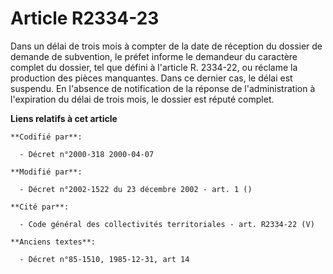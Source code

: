 # Article R2334-23

Dans un délai de trois mois à compter de la date de réception du dossier de demande de subvention, le préfet informe le
demandeur du caractère complet du dossier, tel que défini à l'article R. 2334-22, ou réclame la production des pièces
manquantes. Dans ce dernier cas, le délai est suspendu. En l'absence de notification de la réponse de l'administration à
l'expiration du délai de trois mois, le dossier est réputé complet.

**Liens relatifs à cet article**

	**Codifié par**:

	  - Décret n°2000-318 2000-04-07

	**Modifié par**:

	  - Décret n°2002-1522 du 23 décembre 2002 - art. 1 ()

	**Cité par**:

	  - Code général des collectivités territoriales - art. R2334-22 (V)

	**Anciens textes**:

	  - Décret n°85-1510, 1985-12-31, art 14
